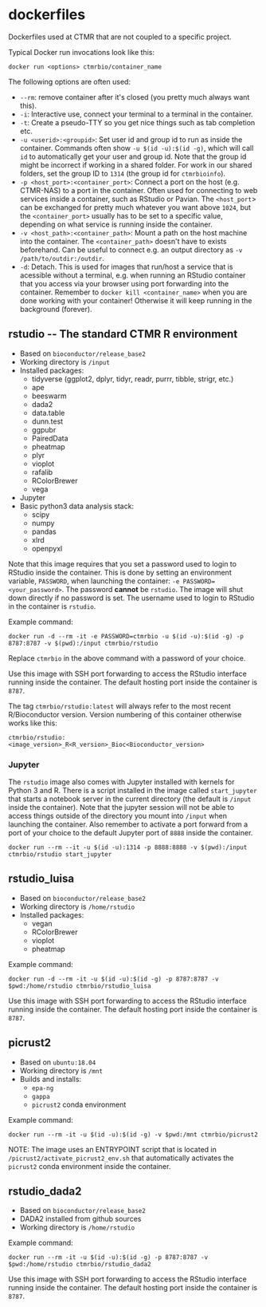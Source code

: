 # dockerfiles
Dockerfiles used at CTMR that are not coupled to a specific project.

Typical Docker run invocations look like this:

```
docker run <options> ctmrbio/container_name
```

The following options are often used:

- `--rm`: remove container after it's closed (you pretty much always want this).
- `-i`: Interactive use, connect your terminal to a terminal in the container.
- `-t`: Create a pseudo-TTY so you get nice things such as tab completion etc.
- `-u <userid>:<groupid>`: Set user id  and group id to run as inside the
  container. Commands often show `-u $(id -u):$(id -g)`, which will call `id`
  to automatically get your user and group id. Note that the group id might be
  incorrect if working in a shared folder. For work in our shared folders, set
  the group ID to `1314` (the group id for `ctmrbioinfo`).
- `-p <host_port>:<container_port>`: Connect a port on the host (e.g. CTMR-NAS) 
  to a port in the container. Often used for connecting to web services inside 
  a container, such as RStudio or Pavian. The `<host_port`> can be exchanged for
  pretty much whatever you want above `1024`, but the `<container_port>` usually 
  has to be set to a specific value, depending on what service is running inside 
  the container.
- `-v <host_path>:<container_path>`: Mount a path on the host machine into the
  container. The `<container_path>` doesn't have to exists beforehand. Can be 
  useful to connect e.g. an output directory as `-v /path/to/outdir:/outdir`.
- `-d`: Detach. This is used for images that run/host a service that is
  acessible without a terminal, e.g. when running an RStudio container that you
  access via your browser using port forwarding into the container. Remember to
  `docker kill <container_name>` when you are done working with your container!
  Otherwise it will keep running in the background (forever).

## rstudio -- The standard CTMR R environment

- Based on `bioconductor/release_base2`
- Working directory is `/input`
- Installed packages:
  - tidyverse (ggplot2, dplyr, tidyr, readr, purrr, tibble, strigr, etc.)
  - ape
  - beeswarm
  - dada2
  - data.table
  - dunn.test
  - ggpubr
  - PairedData
  - pheatmap
  - plyr
  - vioplot
  - rafalib
  - RColorBrewer
  - vega
- Jupyter
- Basic python3 data analysis stack:
  - scipy
  - numpy
  - pandas
  - xlrd
  - openpyxl


Note that this image requires that you set a password used to login to RStudio
inside the container. This is done by setting an environment variable,
`PASSWORD`, when launching the container: `-e PASSWORD=<your_password>`. The
password **cannot** be `rstudio`. The image will shut down directly if no
password is set. The username used to login to RStudio in the container is
`rstudio`.

Example command:

```
docker run -d --rm -it -e PASSWORD=ctmrbio -u $(id -u):$(id -g) -p 8787:8787 -v $(pwd):/input ctmrbio/rstudio
```

Replace `ctmrbio` in the above command with a password of your choice. 

Use this image with SSH port forwarding to access the RStudio interface running
inside the container. The default hosting port inside the container is `8787`. 

The tag `ctmrbio/rstudio:latest` will always refer to the most recent
R/Bioconductor version. Version numbering of this container otherwise works
like this:

    ctmrbio/rstudio:<image_version>_R<R_version>_Bioc<Bioconductor_version>


### Jupyter
The `rstudio` image also comes with Jupyter installed with kernels for Python 3
and  R. There is a script installed in the image called `start_jupyter` that
starts a notebook server in the current directory (the default is `/input`
inside the container). Note that the jupyter session will not be able to access
things outside of the directory you mount into `/input` when launching the
container. Also remember to activate a port forward from a port of your choice
to the default Jupyter port of `8888` inside the container.

```
docker run --rm --it -u $(id -u):1314 -p 8888:8888 -v $(pwd):/input ctmrbio/rstudio start_jupyter
```


## rstudio_luisa

- Based on `bioconductor/release_base2`
- Working directory is `/home/rstudio`
- Installed packages:
  - vegan
  - RColorBrewer
  - vioplot
  - pheatmap

Example command:

```
docker run -d --rm -it -u $(id -u):$(id -g) -p 8787:8787 -v $pwd:/home/rstudio ctmrbio/rstudio_luisa
```

Use this image with SSH port forwarding to access the RStudio interface running
inside the container. The default hosting port inside the container is `8787`. 


## picrust2

- Based on `ubuntu:18.04`
- Working directory is `/mnt`
- Builds and installs:
  - `epa-ng`
  - `gappa`
  - `picrust2` conda environment

Example command:

```
docker run --rm -it -u $(id -u):$(id -g) -v $pwd:/mnt ctmrbio/picrust2
```

NOTE: The image uses an ENTRYPOINT script that is located in
`/picrust2/activate_picrust2_env.sh` that automatically activates the
`picrust2` conda environment inside the container.


## rstudio_dada2

- Based on `bioconductor/release_base2`
- DADA2 installed from github sources
- Working directory is `/home/rstudio`

Example command:

```
docker run --rm -it -u $(id -u):$(id -g) -p 8787:8787 -v $pwd:/home/rstudio ctmrbio/rstudio_dada2
```

Use this image with SSH port forwarding to access the RStudio interface running
inside the container. The default hosting port inside the container is `8787`. 

